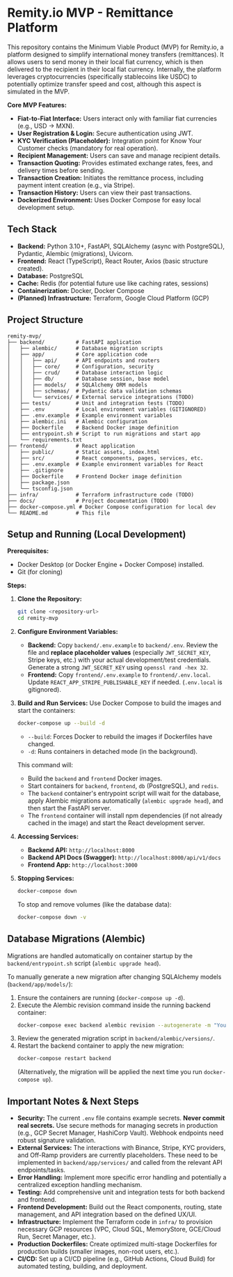 # Remity.io MVP - Remittance Platform

This repository contains the Minimum Viable Product (MVP) for Remity.io, a platform designed to simplify international money transfers (remittances). It allows users to send money in their local fiat currency, which is then delivered to the recipient in their local fiat currency. Internally, the platform leverages cryptocurrencies (specifically stablecoins like USDC) to potentially optimize transfer speed and cost, although this aspect is simulated in the MVP.

**Core MVP Features:**

*   **Fiat-to-Fiat Interface:** Users interact only with familiar fiat currencies (e.g., USD -> MXN).
*   **User Registration & Login:** Secure authentication using JWT.
*   **KYC Verification (Placeholder):** Integration point for Know Your Customer checks (mandatory for real operation).
*   **Recipient Management:** Users can save and manage recipient details.
*   **Transaction Quoting:** Provides estimated exchange rates, fees, and delivery times before sending.
*   **Transaction Creation:** Initiates the remittance process, including payment intent creation (e.g., via Stripe).
*   **Transaction History:** Users can view their past transactions.
*   **Dockerized Environment:** Uses Docker Compose for easy local development setup.

## Tech Stack

*   **Backend:** Python 3.10+, FastAPI, SQLAlchemy (async with PostgreSQL), Pydantic, Alembic (migrations), Uvicorn.
*   **Frontend:** React (TypeScript), React Router, Axios (basic structure created).
*   **Database:** PostgreSQL
*   **Cache:** Redis (for potential future use like caching rates, sessions)
*   **Containerization:** Docker, Docker Compose
*   **(Planned) Infrastructure:** Terraform, Google Cloud Platform (GCP)

## Project Structure

```
remity-mvp/
├── backend/          # FastAPI application
│   ├── alembic/      # Database migration scripts
│   ├── app/          # Core application code
│   │   ├── api/      # API endpoints and routers
│   │   ├── core/     # Configuration, security
│   │   ├── crud/     # Database interaction logic
│   │   ├── db/       # Database session, base model
│   │   ├── models/   # SQLAlchemy ORM models
│   │   ├── schemas/  # Pydantic data validation schemas
│   │   └── services/ # External service integrations (TODO)
│   ├── tests/        # Unit and integration tests (TODO)
│   ├── .env          # Local environment variables (GITIGNORED)
│   ├── .env.example  # Example environment variables
│   ├── alembic.ini   # Alembic configuration
│   ├── Dockerfile    # Backend Docker image definition
│   ├── entrypoint.sh # Script to run migrations and start app
│   └── requirements.txt
├── frontend/         # React application
│   ├── public/       # Static assets, index.html
│   ├── src/          # React components, pages, services, etc.
│   ├── .env.example  # Example environment variables for React
│   ├── .gitignore
│   ├── Dockerfile    # Frontend Docker image definition
│   ├── package.json
│   └── tsconfig.json
├── infra/            # Terraform infrastructure code (TODO)
├── docs/             # Project documentation (TODO)
├── docker-compose.yml # Docker Compose configuration for local dev
└── README.md         # This file
```

## Setup and Running (Local Development)

**Prerequisites:**

*   Docker Desktop (or Docker Engine + Docker Compose) installed.
*   Git (for cloning)

**Steps:**

1.  **Clone the Repository:**
    ```bash
    git clone <repository-url>
    cd remity-mvp
    ```

2.  **Configure Environment Variables:**
    *   **Backend:** Copy `backend/.env.example` to `backend/.env`. Review the file and **replace placeholder values** (especially `JWT_SECRET_KEY`, Stripe keys, etc.) with your actual development/test credentials. Generate a strong `JWT_SECRET_KEY` using `openssl rand -hex 32`.
    *   **Frontend:** Copy `frontend/.env.example` to `frontend/.env.local`. Update `REACT_APP_STRIPE_PUBLISHABLE_KEY` if needed. (`.env.local` is gitignored).

3.  **Build and Run Services:**
    Use Docker Compose to build the images and start the containers:
    ```bash
    docker-compose up --build -d
    ```
    *   `--build`: Forces Docker to rebuild the images if Dockerfiles have changed.
    *   `-d`: Runs containers in detached mode (in the background).

    This command will:
    *   Build the `backend` and `frontend` Docker images.
    *   Start containers for `backend`, `frontend`, `db` (PostgreSQL), and `redis`.
    *   The `backend` container's entrypoint script will wait for the database, apply Alembic migrations automatically (`alembic upgrade head`), and then start the FastAPI server.
    *   The `frontend` container will install npm dependencies (if not already cached in the image) and start the React development server.

4.  **Accessing Services:**
    *   **Backend API:** `http://localhost:8000`
    *   **Backend API Docs (Swagger):** `http://localhost:8000/api/v1/docs`
    *   **Frontend App:** `http://localhost:3000`

5.  **Stopping Services:**
    ```bash
    docker-compose down
    ```
    To stop and remove volumes (like the database data):
    ```bash
    docker-compose down -v
    ```

## Database Migrations (Alembic)

Migrations are handled automatically on container startup by the `backend/entrypoint.sh` script (`alembic upgrade head`).

To manually generate a new migration after changing SQLAlchemy models (`backend/app/models/`):

1.  Ensure the containers are running (`docker-compose up -d`).
2.  Execute the Alembic revision command inside the running backend container:
    ```bash
    docker-compose exec backend alembic revision --autogenerate -m "Your migration message"
    ```
3.  Review the generated migration script in `backend/alembic/versions/`.
4.  Restart the backend container to apply the new migration:
    ```bash
    docker-compose restart backend
    ```
    (Alternatively, the migration will be applied the next time you run `docker-compose up`).

## Important Notes & Next Steps

*   **Security:** The current `.env` file contains example secrets. **Never commit real secrets.** Use secure methods for managing secrets in production (e.g., GCP Secret Manager, HashiCorp Vault). Webhook endpoints need robust signature validation.
*   **External Services:** The interactions with Binance, Stripe, KYC providers, and Off-Ramp providers are currently placeholders. These need to be implemented in `backend/app/services/` and called from the relevant API endpoints/tasks.
*   **Error Handling:** Implement more specific error handling and potentially a centralized exception handling mechanism.
*   **Testing:** Add comprehensive unit and integration tests for both backend and frontend.
*   **Frontend Development:** Build out the React components, routing, state management, and API integration based on the defined UX/UI.
*   **Infrastructure:** Implement the Terraform code in `infra/` to provision necessary GCP resources (VPC, Cloud SQL, MemoryStore, GCE/Cloud Run, Secret Manager, etc.).
*   **Production Dockerfiles:** Create optimized multi-stage Dockerfiles for production builds (smaller images, non-root users, etc.).
*   **CI/CD:** Set up a CI/CD pipeline (e.g., GitHub Actions, Cloud Build) for automated testing, building, and deployment.
